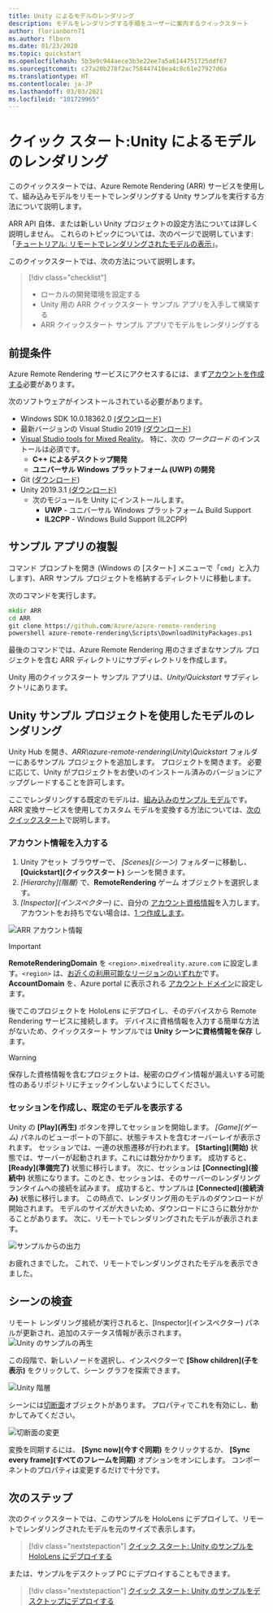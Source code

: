 ```yaml
---
title: Unity によるモデルのレンダリング
description: モデルをレンダリングする手順をユーザーに案内するクイックスタート
author: florianborn71
ms.author: flborn
ms.date: 01/23/2020
ms.topic: quickstart
ms.openlocfilehash: 5b3e9c944aece3b3e22ee7a5a6144751725ddf67
ms.sourcegitcommit: c27a20b278f2ac758447418ea4c8c61e27927d6a
ms.translationtype: HT
ms.contentlocale: ja-JP
ms.lasthandoff: 03/03/2021
ms.locfileid: "101729965"
---
```

# <a name="quickstart-render-a-model-with-unity"></a>クイック スタート:Unity によるモデルのレンダリング

このクイックスタートでは、Azure Remote Rendering (ARR) サービスを使用して、組み込みモデルをリモートでレンダリングする Unity サンプルを実行する方法について説明します。

ARR API 自体、または新しい Unity プロジェクトの設定方法については詳しく説明しません。 これらのトピックについては、次のページで説明しています: 「[チュートリアル: リモートでレンダリングされたモデルの表示](../tutorials/unity/view-remote-models/view-remote-models.md)」。

このクイックスタートでは、次の方法について説明します。
> [!div class="checklist"]
>
>* ローカルの開発環境を設定する
>* Unity 用の ARR クイックスタート サンプル アプリを入手して構築する
>* ARR クイックスタート サンプル アプリでモデルをレンダリングする

## <a name="prerequisites"></a>前提条件

Azure Remote Rendering サービスにアクセスするには、まず[アカウントを作成する](../how-tos/create-an-account.md)必要があります。

次のソフトウェアがインストールされている必要があります。

* Windows SDK 10.0.18362.0 [(ダウンロード)](https://developer.microsoft.com/windows/downloads/windows-10-sdk)
* 最新バージョンの Visual Studio 2019 [(ダウンロード)](https://visualstudio.microsoft.com/vs/older-downloads/)
* [Visual Studio tools for Mixed Reality](/windows/mixed-reality/install-the-tools)。 特に、次の *ワークロード* のインストールは必須です。
  * **C++ によるデスクトップ開発**
  * **ユニバーサル Windows プラットフォーム (UWP) の開発**
* Git ([ダウンロード](https://git-scm.com/downloads))
* Unity 2019.3.1 [(ダウンロード)](https://unity3d.com/get-unity/download)
  * 次のモジュールを Unity にインストールします。
    * **UWP** - ユニバーサル Windows プラットフォーム Build Support
    * **IL2CPP** - Windows Build Support (IL2CPP)

## <a name="clone-the-sample-app"></a>サンプル アプリの複製

コマンド プロンプトを開き (Windows の [スタート] メニューで「`cmd`」と入力します)、ARR サンプル プロジェクトを格納するディレクトリに移動します。

次のコマンドを実行します。

```cmd
mkdir ARR
cd ARR
git clone https://github.com/Azure/azure-remote-rendering
powershell azure-remote-rendering\Scripts\DownloadUnityPackages.ps1
```

最後のコマンドでは、Azure Remote Rendering 用のさまざまなサンプル プロジェクトを含む ARR ディレクトリにサブディレクトリを作成します。

Unity 用のクイックスタート サンプル アプリは、*Unity/Quickstart* サブディレクトリにあります。

## <a name="rendering-a-model-with-the-unity-sample-project"></a>Unity サンプル プロジェクトを使用したモデルのレンダリング

Unity Hub を開き、*ARR\azure-remote-rendering\Unity\Quickstart* フォルダーにあるサンプル プロジェクトを追加します。
プロジェクトを開きます。 必要に応じて、Unity がプロジェクトをお使いのインストール済みのバージョンにアップグレードすることを許可します。

ここでレンダリングする既定のモデルは、[組み込みのサンプル モデル](../samples/sample-model.md)です。 ARR 変換サービスを使用してカスタム モデルを変換する方法については、[次のクイックスタート](convert-model.md)で説明します。

### <a name="enter-your-account-info"></a>アカウント情報を入力する

1. Unity アセット ブラウザーで、 *[Scenes]\(シーン\)* フォルダーに移動し、 **[Quickstart]\(クイックスタート\)** シーンを開きます。
1. *[Hierarchy]\(階層\)* で、**RemoteRendering** ゲーム オブジェクトを選択します。
1. *[Inspector]\(インスペクター\)* に、自分の [アカウント資格情報](../how-tos/create-an-account.md)を入力します。 アカウントをお持ちでない場合は、[1 つ作成します](../how-tos/create-an-account.md)。

![ARR アカウント情報](./media/arr-sample-account-info.png)

> [!IMPORTANT]
> **RemoteRenderingDomain** を `<region>.mixedreality.azure.com` に設定します。`<region>` は、[お近くの利用可能なリージョンのいずれか](../reference/regions.md)です。
> **AccountDomain** を、Azure portal に表示される [アカウント ドメイン](../how-tos/create-an-account.md#retrieve-the-account-information)に設定します。

後でこのプロジェクトを HoloLens にデプロイし、そのデバイスから Remote Rendering サービスに接続します。 デバイスに資格情報を入力する簡単な方法がないため、クイックスタート サンプルでは **Unity シーンに資格情報を保存** します。

> [!WARNING]
> 保存した資格情報を含むプロジェクトは、秘密のログイン情報が漏えいする可能性のあるリポジトリにチェックインしないようにしてください。

### <a name="create-a-session-and-view-the-default-model"></a>セッションを作成し、既定のモデルを表示する

Unity の **[Play]\(再生\)** ボタンを押してセッションを開始します。 *[Game]\(ゲーム\)* パネルのビューポートの下部に、状態テキストを含むオーバーレイが表示されます。 セッションでは、一連の状態遷移が行われます。 **[Starting]\(開始\)** 状態では、サーバーが起動されます。これには数分かかります。 成功すると、 **[Ready]\(準備完了\)** 状態に移行します。 次に、セッションは **[Connecting]\(接続中\)** 状態になります。このとき、セッションは、そのサーバーのレンダリング ランタイムへの接続を試みます。 成功すると、サンプルは **[Connected]\(接続済み\)** 状態に移行します。 この時点で、レンダリング用のモデルのダウンロードが開始されます。 モデルのサイズが大きいため、ダウンロードにさらに数分かかることがあります。 次に、リモートでレンダリングされたモデルが表示されます。

![サンプルからの出力](media/arr-sample-output.png)

お疲れさまでした。 これで、リモートでレンダリングされたモデルを表示できました。

## <a name="inspecting-the-scene"></a>シーンの検査

リモート レンダリング接続が実行されると、[Inspector]\(インスペクター\) パネルが更新され、追加のステータス情報が表示されます。![Unity のサンプルの再生](./media/arr-sample-configure-session-running.png)

この段階で、新しいノードを選択し、インスペクターで **[Show children]\(子を表示\)** をクリックして、シーン グラフを探索できます。

![Unity 階層](./media/unity-hierarchy.png)

シーンには[切断面](../overview/features/cut-planes.md)オブジェクトがあります。 プロパティでこれを有効にし、動かしてみてください。

![切断面の変更](media/arr-sample-unity-cutplane.png)

変換を同期するには、 **[Sync now]\(今すぐ同期\)** をクリックするか、 **[Sync every frame]\(すべてのフレームを同期\)** オプションをオンにします。 コンポーネントのプロパティは変更するだけで十分です。

## <a name="next-steps"></a>次のステップ

次のクイックスタートでは、このサンプルを HoloLens にデプロイして、リモートでレンダリングされたモデルを元のサイズで表示します。

> [!div class="nextstepaction"]
> [クイック スタート: Unity のサンプルを HoloLens にデプロイする](deploy-to-hololens.md)

または、サンプルをデスクトップ PC にデプロイすることもできます。

> [!div class="nextstepaction"]
> [クイック スタート: Unity のサンプルをデスクトップにデプロイする](deploy-to-desktop.md)